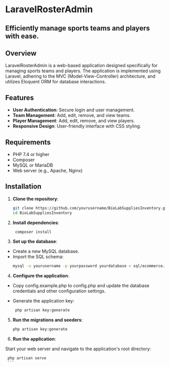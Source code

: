 # LaravelRosterAdmin

## Efficiently manage sports teams and players with ease.

## Overview
LaravelRosterAdmin is a web-based application designed specifically for managing sports teams and players. The application is implemented using Laravel, adhering to the MVC (Model-View-Controller) architecture, and utilizes Eloquent ORM for database interactions.

## Features
- **User Authentication**: Secure login and user management.
- **Team Management**: Add, edit, remove, and view teams.
- **Player Management**: Add, edit, remove, and view players.
- **Responsive Design**: User-friendly interface with CSS styling.

## Requirements
- PHP 7.4 or higher
- Composer
- MySQL or MariaDB
- Web server (e.g., Apache, Nginx)


## Installation
1. **Clone the repository**:
   ```sh
   git clone https://github.com/yourusername/BioLabSuppliesInventory.git
   cd BioLabSuppliesInventory
   ```

2. **Install dependencies**:
   ```sh
    composer install
    ```

3. **Set up the database**:

- Create a new MySQL database.
- Import the SQL schema:
   ```sh
   mysql -u yourusername -p yourpassword yourdatabase < sql/ecommerce.sql
   ```

4. **Configure the application**:

- Copy config.example.php to config.php and update the database credentials and other configuration settings.

- Generate the application key:
   ```sh
    php artisan key:generate
    ```


5. **Run the migrations and seeders**:


    ```sh
    php artisan key:generate
    ```

6. **Run the application**:

Start your web server and navigate to the application's root directory:
   ```sh
    php artisan serve
    ```